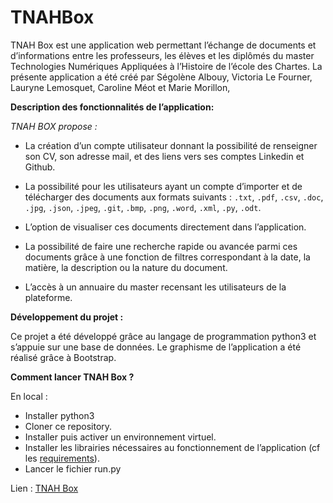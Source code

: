 # TNAHBox




TNAH Box est une application web permettant l’échange de documents et d’informations entre les professeurs, les élèves et les diplômés du master Technologies Numériques Appliquées à l’Histoire de l’école des Chartes. 
La présente application a été créé par Ségolène Albouy,  Victoria Le Fourner, Lauryne Lemosquet, Caroline Méot et Marie Morillon,


**Description des fonctionnalités de l’application:**

_TNAH BOX propose :_

- La création d’un compte utilisateur donnant la possibilité de renseigner son CV, son adresse mail, et des liens vers ses comptes Linkedin et Github.

- La possibilité pour les utilisateurs ayant un compte d’importer et de télécharger des documents aux formats suivants : `.txt`, `.pdf`, `.csv`, `.doc`, `.jpg`, `.json`, `.jpeg`, `.git`, `.bmp`, `.png`, `.word`, `.xml`, `.py`, `.odt`.

- L’option de visualiser ces documents directement dans l’application.

- La possibilité de faire une recherche rapide ou avancée parmi ces documents grâce à une fonction de filtres correspondant à la date, la matière, la description ou la nature du document.

- L’accès à un annuaire du master recensant les utilisateurs de la plateforme. 


**Développement du projet :** 

Ce projet a été développé grâce au langage de programmation python3 et s’appuie sur une base de données. Le graphisme de l’application a été réalisé grâce à Bootstrap. 


**Comment lancer TNAH Box ?**

En local : 
  - Installer python3
  - Cloner ce repository.
  - Installer puis activer un environnement virtuel.
  - Installer les librairies nécessaires au fonctionnement de l’application (cf les [requirements](https://github.com/Chartes-TNAH/TNAHBox/blob/master/requirements.txt)).
  - Lancer le fichier run.py
  
Lien :   [TNAH Box](http://tnah-box.herokuapp.com/)
  
